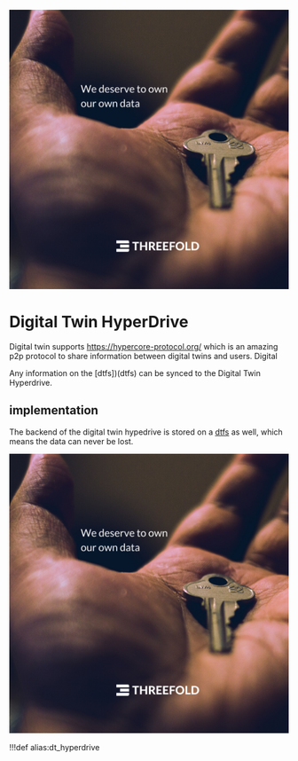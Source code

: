 ![](img/ownourowndata.png)

# Digital Twin HyperDrive

Digital twin supports https://hypercore-protocol.org/ which is an amazing p2p protocol to share information between digital twins and users. Digital

Any information on the [dtfs])(dtfs) can be synced to the Digital Twin Hyperdrive.

## implementation

The backend of the digital twin hypedrive is stored on a [dtfs](dtfs) as well, which means the data can never be lost.

![](img/ownourowndata.png)

!!!def alias:dt_hyperdrive
